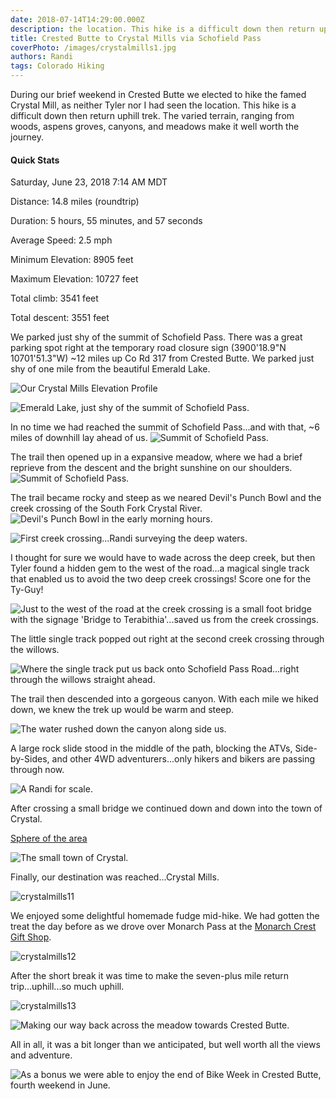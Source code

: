 ```yaml
---
date: 2018-07-14T14:29:00.000Z 
description: the location. This hike is a difficult down then return uphill trek. The varied terrain, ranging from woods, aspens groves, canyons, and meadows make it well worth the journey.
title: Crested Butte to Crystal Mills via Schofield Pass
coverPhoto: /images/crystalmills1.jpg
authors: Randi
tags: Colorado Hiking
---
```

During our brief weekend in Crested Butte we elected to hike the famed Crystal Mill, as neither Tyler nor I had seen the location. This hike is a difficult down then return uphill trek. The varied terrain, ranging from woods, aspens groves, canyons, and meadows make it well worth the journey.

#### Quick Stats

Saturday, June 23, 2018 7:14 AM MDT

Distance: 14.8 miles (roundtrip)

Duration: 5 hours, 55 minutes, and 57 seconds

Average Speed: 2.5 mph

Minimum Elevation: 8905 feet

Maximum Elevation: 10727 feet

Total climb: 3541 feet

Total descent: 3551 feet

We parked just shy of the summit of Schofield Pass. There was a great parking spot right at the temporary road closure sign (3900'18.9"N 10701'51.3"W) ~12 miles up Co Rd 317 from Crested Butte. We parked just shy of one mile from the beautiful Emerald Lake.

![Our Crystal Mills Elevation Profile](/images/crystalmills.png)

![Emerald Lake, just shy of the summit of Schofield Pass.](/images/crystalmills1.jpg)

In no time we had reached the summit of Schofield Pass...and with that, ~6 miles of downhill lay ahead of us.
![Summit of Schofield Pass.](/images/crystalmills2.jpg)

The trail then opened up in a expansive meadow, where we had a brief reprieve from the descent and the bright sunshine on our shoulders.
![Summit of Schofield Pass.](/images/crystalmills3-1.jpg)

The trail became rocky and steep as we neared Devil's Punch Bowl and the creek crossing of the South Fork Crystal River.
![Devil's Punch Bowl in the early morning hours.](/images/crystalmills4.jpg)

![First creek crossing...Randi surveying the deep waters.](/images/crystalmills5.jpg)

I thought for sure we would have to wade across the deep creek, but then Tyler found a hidden gem to the west of the road...a magical single track that enabled us to avoid the two deep creek crossings! Score one for the Ty-Guy!

![Just to the west of the road at the creek crossing is a small foot bridge with the signage 'Bridge to Terabithia'...saved us from the creek crossings.](/images/crystalmills6.jpg)

The little single track popped out right at the second creek crossing through the willows.

![Where the single track put us back onto Schofield Pass Road...right through the willows straight ahead.](/images/crystalmills7.jpg)

The trail then descended into a gorgeous canyon. With each mile we hiked down, we knew the trek up would be warm and steep.

![The water rushed down the canyon along side us.](/images/crystalmills8.jpg)

A large rock slide stood in the middle of the path, blocking the ATVs, Side-by-Sides, and other 4WD adventurers...only hikers and bikers are passing through now.

![A Randi for scale.](/images/crystalmills9.jpg)

After crossing a small bridge we continued down and down into the town of Crystal.

[Sphere of the area](https://photos.app.goo.gl/JETKHAoa8ThkGp9j8)

![The small town of Crystal.](/images/crystalmills10.jpg)

Finally, our destination was reached...Crystal Mills.

![crystalmills11](/images/crystalmills11.jpg)

We enjoyed some delightful homemade fudge mid-hike. We had gotten the treat the day before as we drove over Monarch Pass at the [Monarch Crest Gift Shop](https://monarchcrest.net/).

![crystalmills12](/images/crystalmills12.jpg)

After the short break it was time to make the seven-plus mile return trip...uphill...so much uphill.

![crystalmills13](/images/crystalmills13.jpg)

![Making our way back across the meadow towards Crested Butte.](/images/crystalmills14.jpg)

All in all, it was a bit longer than we anticipated, but well worth all the views and adventure.

![As a bonus we were able to enjoy the end of Bike Week in Crested Butte, fourth weekend in June.](/images/crystalmills15.jpg)
